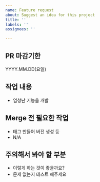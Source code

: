 ```yaml
---
name: Feature request
about: Suggest an idea for this project
title: ''
labels: ''
assignees: ''

---
```


## PR 마감기한
YYYY.MM.DD(요일)

## 작업 내용
- 엄청난 기능을 개발

## Merge 전 필요한 작업
- 태그 만들어 버전 생성 등
- N/A

## 주의해서 봐야 할 부분
- 이렇게 하는 것이 좋을까요?
- 문제 없는지 테스트 해주세요
